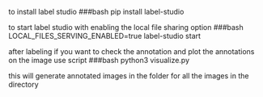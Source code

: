 to install label studio
###bash
pip install label-studio

to start label studio with enabling the local file sharing option
###bash
LOCAL_FILES_SERVING_ENABLED=true label-studio start

after labeling if you want to check the annotation and plot the annotations on the image use script 
###bash 
python3 visualize.py

this will generate annotated images in the folder for all the images in the directory



